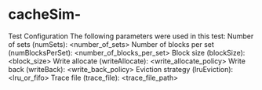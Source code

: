 # cacheSim-
Test Configuration
The following parameters were used in this test:
Number of sets (numSets): <number_of_sets>
Number of blocks per set (numBlocksPerSet): <number_of_blocks_per_set>
Block size (blockSize): <block_size>
Write allocate (writeAllocate): <write_allocate_policy>
Write back (writeBack): <write_back_policy>
Eviction strategy (lruEviction): <lru_or_fifo>
Trace file (trace_file): <trace_file_path>
